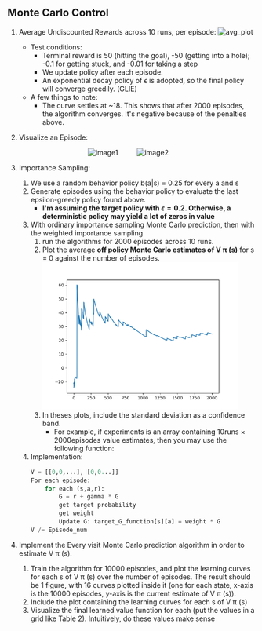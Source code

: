 ## Monte Carlo Control

1. Average Undiscounted Rewards across 10 runs, per episode:
![avg_plot](https://github.com/RicoJia/JingDian-RL/assets/106101331/6d63ce43-58c8-498b-bc26-acc9da591d26)
    - Test conditions:
        - Terminal reward is 50 (hitting the goal), -50 (getting into a hole); -0.1 for getting stuck, and -0.01 for taking a step
        - We update policy after each episode.
        - An exponential decay policy of $\epsilon$ is adopted, so the final policy will converge greedily. (GLIE)
    - A few things to note:
        - The curve settles at ~18. This shows that after 2000 episodes, the algorithm converges. It's negative because of the penalties above.
1. Visualize an Episode:

    <div style="display: flex; justify-content: center;">
        <img src="https://github.com/RicoJia/JingDian-RL/assets/106101331/2d4412c2-e8f4-48d5-a609-fd0d7300c4e8" alt="image1" width="100"/>
        <img src="https://github.com/RicoJia/JingDian-RL/assets/106101331/70def7c1-cf3f-4406-b2b2-b7bc6574d503" alt="image2" width="100"/>
    </div>

1. Importance Sampling:
    1. We use a random behavior policy b(a|s) = 0.25 for every a and s
    2. Generate episodes using the behavior policy to evaluate the last epsilon-greedy policy found above.
        - **I'm assuming the target policy with $\epsilon=0.2$. Otherwise, a deterministic policy may yield a lot of zeros in value**
    3. With ordinary importance sampling Monte Carlo prediction, then with the weighted importance sampling 
        1. run the algorithms for 2000 episodes across 10 runs.
        2. Plot the average **off policy Monte Carlo estimates of V π (s)** for s = 0 against the number
of episodes.
            <img src="images/importance_sampling.png" alt="image2" height="300"/>
        3. In theses plots, include the standard deviation as a confidence band. 
            - For example, if experiments is an array containing 10runs × 2000episodes value estimates, then you may use the following function:
    4. Implementation:
        ```python
        V = [[0,0,...], [0,0...]]
        For each episode:
            for each (s,a,r):
                G = r + gamma * G
                get target probability
                get weight 
                Update G: target_G_function[s][a] = weight * G
        V /= Episode_num 
        ```

4. Implement the Every visit Monte Carlo prediction algorithm in order to estimate V π (s).
    1. Train the algorithm for 10000 episodes, and plot the learning curves for each s of V π (s)
over the number of episodes. The result should be 1 figure, with 16 curves plotted inside
it (one for each state, x-axis is the 10000 episodes, y-axis is the current estimate of
V π (s)).
    2. Include the plot containing the learning curves for each s of V π (s)
    3. Visualize the final learned value function for each (put the values in a grid like
Table 2). Intuitively, do these values make sense